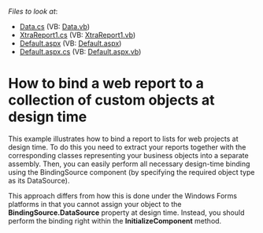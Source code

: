 <!-- default file list -->
*Files to look at*:

* [Data.cs](./CS/Reports/Data.cs) (VB: [Data.vb](./VB/Reports/Data.vb))
* [XtraReport1.cs](./CS/Reports/XtraReport1.cs) (VB: [XtraReport1.vb](./VB/Reports/XtraReport1.vb))
* [Default.aspx](./CS/ShowReport/Default.aspx) (VB: [Default.aspx](./VB/ShowReport/Default.aspx))
* [Default.aspx.cs](./CS/ShowReport/Default.aspx.cs) (VB: [Default.aspx.vb](./VB/ShowReport/Default.aspx.vb))
<!-- default file list end -->
# How to bind a web report to a collection of custom objects at design time


<p>This example illustrates how to bind a report to lists for web projects at design time. To do this you need to extract your reports together with the corresponding classes representing your business objects into a separate assembly. Then, you can easily perform all necessary design-time binding using the BindingSource component (by specifying the required object type as its DataSource).</p><p>This approach differs from how this is done under the Windows Forms platforms in that you cannot assign your object to the <strong>BindingSource.DataSource</strong> property at design time. Instead, you should perform the binding right within the <strong>InitializeComponent</strong> method.</p>

<br/>


